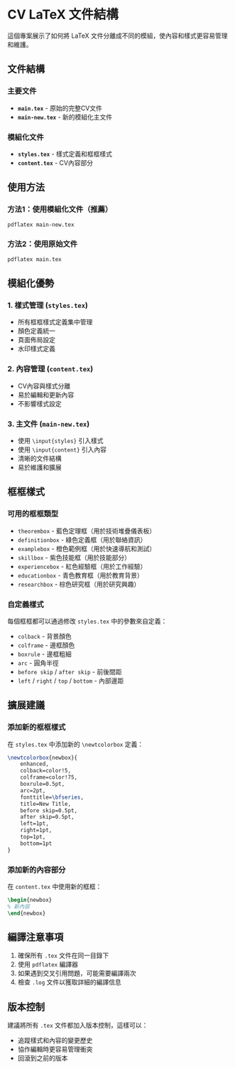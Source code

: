 # CV LaTeX 文件結構

這個專案展示了如何將 LaTeX 文件分離成不同的模組，使內容和樣式更容易管理和維護。

## 文件結構

### 主要文件
- **`main.tex`** - 原始的完整CV文件
- **`main-new.tex`** - 新的模組化主文件

### 模組化文件
- **`styles.tex`** - 樣式定義和框框樣式
- **`content.tex`** - CV內容部分

## 使用方法

### 方法1：使用模組化文件（推薦）
```bash
pdflatex main-new.tex
```

### 方法2：使用原始文件
```bash
pdflatex main.tex
```

## 模組化優勢

### 1. 樣式管理 (`styles.tex`)
- 所有框框樣式定義集中管理
- 顏色定義統一
- 頁面佈局設定
- 水印樣式定義

### 2. 內容管理 (`content.tex`)
- CV內容與樣式分離
- 易於編輯和更新內容
- 不影響樣式設定

### 3. 主文件 (`main-new.tex`)
- 使用 `\input{styles}` 引入樣式
- 使用 `\input{content}` 引入內容
- 清晰的文件結構
- 易於維護和擴展

## 框框樣式

### 可用的框框類型
- `theorembox` - 藍色定理框（用於技術堆疊儀表板）
- `definitionbox` - 綠色定義框（用於聯絡資訊）
- `examplebox` - 橙色範例框（用於快速導航和測試）
- `skillbox` - 紫色技能框（用於技能部分）
- `experiencebox` - 紅色經驗框（用於工作經驗）
- `educationbox` - 青色教育框（用於教育背景）
- `researchbox` - 棕色研究框（用於研究興趣）

### 自定義樣式
每個框框都可以通過修改 `styles.tex` 中的參數來自定義：
- `colback` - 背景顏色
- `colframe` - 邊框顏色
- `boxrule` - 邊框粗細
- `arc` - 圓角半徑
- `before skip` / `after skip` - 前後間距
- `left` / `right` / `top` / `bottom` - 內部邊距

## 擴展建議

### 添加新的框框樣式
在 `styles.tex` 中添加新的 `\newtcolorbox` 定義：

```latex
\newtcolorbox{newbox}{
    enhanced,
    colback=color!5,
    colframe=color!75,
    boxrule=0.5pt,
    arc=2pt,
    fonttitle=\bfseries,
    title=New Title,
    before skip=0.5pt,
    after skip=0.5pt,
    left=1pt,
    right=1pt,
    top=1pt,
    bottom=1pt
}
```

### 添加新的內容部分
在 `content.tex` 中使用新的框框：

```latex
\begin{newbox}
% 新內容
\end{newbox}
```

## 編譯注意事項

1. 確保所有 `.tex` 文件在同一目錄下
2. 使用 `pdflatex` 編譯器
3. 如果遇到交叉引用問題，可能需要編譯兩次
4. 檢查 `.log` 文件以獲取詳細的編譯信息

## 版本控制

建議將所有 `.tex` 文件都加入版本控制，這樣可以：
- 追蹤樣式和內容的變更歷史
- 協作編輯時更容易管理衝突
- 回滾到之前的版本
